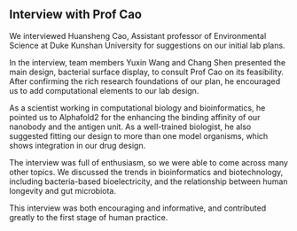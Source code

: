 ## Interview with Prof Cao
We interviewed Huansheng Cao,
Assistant professor of Environmental Science at Duke Kunshan University
for suggestions on our initial lab plans.

In the interview, team members Yuxin Wang and Chang Shen presented the main design,
bacterial surface display, to consult Prof Cao on its feasibility.
After confirming the rich research foundations of our plan,
he encouraged us to add computational elements to our lab design.

As a scientist working in computational biology and bioinformatics,
he pointed us to Alphafold2 for the enhancing the binding affinity of our nanobody
and the antigen unit.
As a well-trained biologist, he also suggested
fitting our design to more than one model organisms,
which shows integration in our drug design.

The interview was full of enthusiasm, so we were able to come across many other topics.
We discussed the trends in bioinformatics and biotechnology,
including bacteria-based bioelectricity,
and the relationship between human longevity and gut microbiota.

This interview was both encouraging and informative,
and contributed greatly to the first stage of human practice.

